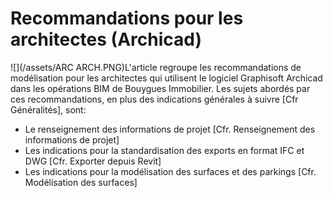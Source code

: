 # Recommandations pour les architectes \(Archicad\)

![](/assets/ARC ARCH.PNG)L'article regroupe les recommandations de modélisation pour les architectes qui utilisent le logiciel Graphisoft Archicad dans les opérations BIM de Bouygues Immobilier. Les sujets abordés par ces recommandations, en plus des indications générales à suivre \[Cfr Généralités\], sont:

* Le renseignement des informations de projet \[Cfr. Renseignement des informations de projet\]
* Les indications pour la standardisation des exports en format IFC et DWG \[Cfr. Exporter depuis Revit\]
* Les indications pour la modélisation des surfaces et des parkings \[Cfr. Modélisation des surfaces\]



